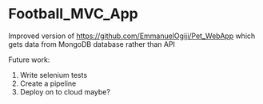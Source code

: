 # Football_MVC_App
Improved version of https://github.com/EmmanuelOgiji/Pet_WebApp which gets data from MongoDB database rather than API

Future work:
1. Write selenium tests
2. Create a pipeline
3. Deploy on to cloud maybe?
